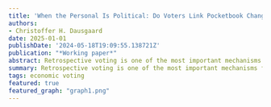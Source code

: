 ```yaml
---
title: 'When the Personal Is Political: Do Voters Link Pocketbook Changes to Policy?'
authors:
- Christoffer H. Dausgaard
date: 2025-01-01
publishDate: '2024-05-18T19:09:55.138721Z'
publication: "*Working paper*"
abstract: Retrospective voting is one of the most important mechanisms for democratic control. However, it hinges on voters' ability to attribute economic changes to government decisions. Existing scholarship disagrees as to whether retrospection is 'blind', but has focused mostly on voters' responses to politically 'irrelevant events' like tornadoes and shark attacks. Such events, I argue, may not say much about voters' ability to attribute responsibility for the bulk of their everyday economic experience. To examine this question, I use a microsimulation model on survey panel data to decompose voters' pocketbook changes into a policy-induced and a non-political component. By linking this to various survey measures, I track how these pocketbook components relate to economic evaluations and vote intention over time. 
summary: Retrospective voting is one of the most important mechanisms for democratic control. However, it hinges on voters' ability to attribute economic changes to government decisions. Existing scholarship disagrees as to whether retrospection is 'blind', but has focused mostly on voters' responses to politically 'irrelevant events' like tornadoes and shark attacks. Such events, I argue, may not say much about voters' ability to attribute responsibility for the bulk of their everyday economic experience. To examine this question, I use a microsimulation model on survey panel data to decompose voters' pocketbook changes into a policy-induced and a non-political component. By linking this to various survey measures, I track how these pocketbook components relate to economic evaluations and vote intention over time. 
tags: economic voting
featured: true
featured_graph: "graph1.png"
---
```

